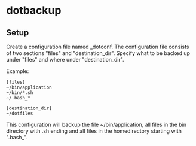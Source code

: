 # dotbackup

## Setup
Create a configuration file named <host>_dotconf. The configuration file consists of two sections "files" and "destination_dir". Specify what to be backed up under "files" and where under "destination_dir".

Example:

    [files]
    ~/bin/application
    ~/bin/*.sh
    ~/.bash_*

    [destination_dir]
    ~/dotfiles

This configuration will backup the file ~/bin/application, all files in the bin directory with .sh ending and all files in the homedirectory starting with ".bash_".


